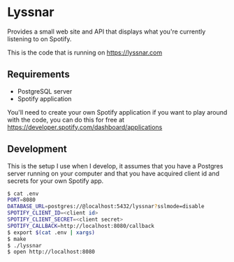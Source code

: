# Lyssnar

Provides a small web site and API that displays what you're currently
listening to on Spotify.

This is the code that is running on https://lyssnar.com

## Requirements

* PostgreSQL server
* Spotify application

You'll need to create your own Spotify application if you want to play around
with the code, you can do this for free at https://developer.spotify.com/dashboard/applications 

## Development

This is the setup I use when I develop, it assumes that you have a Postgres
server running on your computer and that you have acquired client id and
secrets for your own Spotify app.

```sh
$ cat .env
PORT=8080
DATABASE_URL=postgres://@localhost:5432/lyssnar?sslmode=disable
SPOTIFY_CLIENT_ID=<client id>
SPOTIFY_CLIENT_SECRET=<client secret>
SPOTIFY_CALLBACK=http://localhost:8080/callback
$ export $(cat .env | xargs)
$ make
$ ./lyssnar
$ open http://localhost:8080
```
